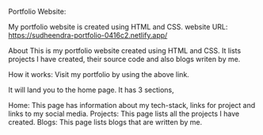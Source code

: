 Portfolio Website:

My portfolio website is created using HTML and CSS.
website URL: https://sudheendra-portfolio-0416c2.netlify.app/

About
This is my portfolio website created using HTML and CSS. It lists projects I have created, their source code and also blogs writen by me.

How it works:
Visit my portfolio by using the above link.

It will land you to the home page.
It has 3 sections,

Home: This page has information about my tech-stack, links for project and links to my social media.
Projects: This page lists all the projects I have created.
Blogs: This page lists blogs that are written by me.
